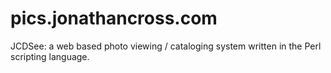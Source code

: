 # pics.jonathancross.com
JCDSee: a web based photo viewing / cataloging system written in the Perl scripting language.
